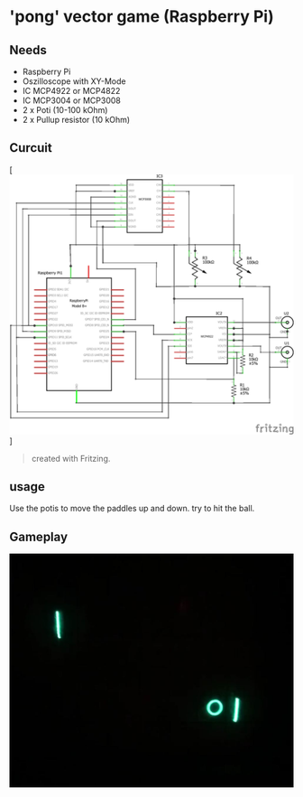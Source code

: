 # 'pong' vector game (Raspberry Pi)

## Needs
- Raspberry Pi
- Oszilloscope with XY-Mode
- IC MCP4922 or MCP4822
- IC MCP3004 or MCP3008 
- 2 x Poti (10-100 kOhm)
- 2 x Pullup resistor (10 kOhm)

## Curcuit

[![circuit diagram](https://raw.githubusercontent.com/mstroh76/Vector-Pong/master/Vector_Display_Schaltplan.png)]

> created with Fritzing.

## usage
Use the potis to move the paddles up and down. try to hit the ball. 

## Gameplay
[![Youtube video](https://raw.githubusercontent.com/mstroh76/Vector-Pong/master/Pong.jpg)](https://www.youtube.com/watch?v=a1Rmvid1bpY)
